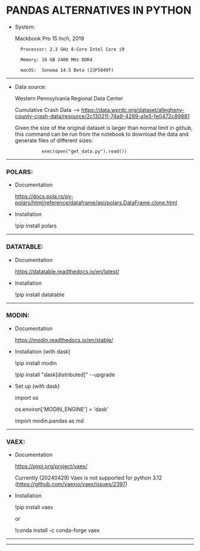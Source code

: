# PANDAS ALTERNATIVES IN PYTHON

- System: 

    Mackbook Pro 15 Inch, 2019 
        
        Processor: 2.3 GHz 8-Core Intel Core i9
        
        Memory: 16 GB 2400 MHz DDR4
        
        macOS:  Sonoma 14.5 Beta (23F5049f)

____

- Data source: 

    Western Pennsylvania Regional Data Center

    Cumulative Crash Data -->  https://data.wprdc.org/dataset/allegheny-county-crash-data/resource/2c13021f-74a9-4289-a1e5-fe0472c89881

    Given the size of the original dataset is larger than normal limit in github, this command can be run from the notebook to download the data and generate files of different sizes: 

                exec(open("get_data.py").read()) 
____

### __POLARS__:

- Documentation 

    https://docs.pola.rs/py-polars/html/reference/dataframe/api/polars.DataFrame.clone.html

- Installation

    !pip install polars

______ 

### __DATATABLE__:

- Documentation 

    https://datatable.readthedocs.io/en/latest/


- Installation 

    !pip install datatable

____
### __MODIN__:

- Documentation 

    https://modin.readthedocs.io/en/stable/

- Installation (with dask)

    !pip install modin

    !pip install "dask[distributed]" --upgrade

- Set up (with dask)

    import os

    os.environ['MODIN_ENGINE'] = 'dask'

    import modin.pandas as md
____

### __VAEX__:

- Documentation 

    https://pypi.org/project/vaex/

    Currently (20240429) Vaex is not supported for python 3.12 (https://github.com/vaexio/vaex/issues/2397)
    
- Installation

    !pip install vaex

    or 

    !conda install -c conda-forge vaex

_____
________
